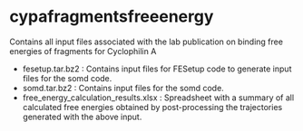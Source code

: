 # cypafragmentsfreeenergy
Contains all input files associated with the lab publication on binding free energies of fragments for Cyclophilin A

- fesetup.tar.bz2 : Contains input files for FESetup code to generate input files for the somd code.
- somd.tar.bz2 : Contains input files for the somd code. 
- free_energy_calculation_results.xlsx : Spreadsheet with a summary of all calculated free energies obtained by post-processing the trajectories generated with the above input. 


